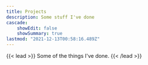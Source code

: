 ```yaml
---
title: Projects
description: Some stuff I've done
cascade:
    showEdit: false
    showSummary: true
lastmod: "2021-12-13T00:58:16.489Z"
---
```


{{< lead >}}
Some of the things I've done.
{{< /lead >}}
